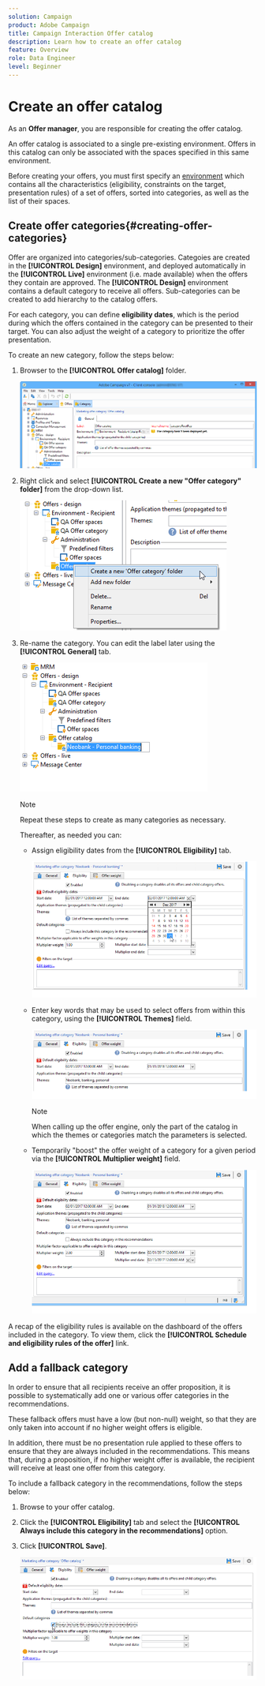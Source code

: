 ```yaml
---
solution: Campaign
product: Adobe Campaign
title: Campaign Interaction Offer catalog
description: Learn how to create an offer catalog
feature: Overview
role: Data Engineer
level: Beginner
---
```

# Create an offer catalog

As an **Offer manager**, you are responsible for creating the offer catalog.

An offer catalog is associated to a single pre-existing environment. Offers in this catalog can only be associated with the spaces specified in this same environment.

Before creating your offers, you must first specify an [environment](interaction-env.md) which contains all the characteristics (eligibility, constraints on the target, presentation rules) of a set of offers, sorted into categories, as well as the list of their spaces.

## Create offer categories{#creating-offer-categories}

Offer are organized into categories/sub-categories. Categoies are created in the **[!UICONTROL Design]** environment, and deployed automatically in the **[!UICONTROL Live]** environment (i.e. made available) when the offers they contain are approved. The **[!UICONTROL Design]** environment contains a default category to receive all offers. Sub-categories can be created to add hierarchy to the catalog offers.

For each category, you can define **eligibility dates**, which is the period during which the offers contained in the category can be presented to their target. You can also adjust the weight of a category to prioritize the offer presentation.

To create an new category, follow the steps below:

1. Browser to the **[!UICONTROL Offer catalog]** folder.

   ![](assets/offer_cat_create_001.png)

1. Right click and select **[!UICONTROL Create a new "Offer category" folder]** from the drop-down list.

   ![](assets/offer_cat_create_002.png)

1. Re-name the category. You can edit the label later using the **[!UICONTROL General]** tab.

   ![](assets/offer_cat_create_003.png)

   >[!NOTE]
   >
   >Repeat these steps to create as many categories as necessary.

   Thereafter, as needed you can:

    * Assign eligibility dates from the **[!UICONTROL Eligibility]** tab.
    
      ![](assets/offer_cat_create_004.png)

    * Enter key words that may be used to select offers from within this category, using the **[!UICONTROL Themes]** field.
    
      ![](assets/offer_cat_create_005.png)

      >[!NOTE]
      >
      >When calling up the offer engine, only the part of the catalog in which the themes or categories match the parameters is selected.

    * Temporarily "boost" the offer weight of a category for a given period via the **[!UICONTROL Multiplier weight]** field.
    
      ![](assets/offer_cat_create_006.png)

A recap of the eligibility rules is available on the dashboard of the offers included in the category. To view them, click the **[!UICONTROL Schedule and eligibility rules of the offer]** link.

## Add a fallback category

In order to ensure that all recipients receive an offer proposition, it is possible to systematically add one or various offer categories in the recommendations. 

These fallback offers must have a low (but non-null) weight, so that they are only taken into account if no higher weight offers is eligible. 

In addition, there must be no presentation rule applied to these offers to ensure that they are always included in the recommendations. This means that, during a proposition, if no higher weight offer is available, the recipient will receive at least one offer from this category.

To include a fallback category in the recommendations, follow the steps below:

1. Browse to your offer catalog.
1. Click the **[!UICONTROL Eligibility]** tab and select the **[!UICONTROL Always include this category in the recommendations]** option.
1. Click **[!UICONTROL Save]**.

   ![](assets/offer_cat_default_001.png)


